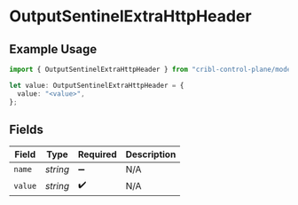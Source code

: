 # OutputSentinelExtraHttpHeader

## Example Usage

```typescript
import { OutputSentinelExtraHttpHeader } from "cribl-control-plane/models";

let value: OutputSentinelExtraHttpHeader = {
  value: "<value>",
};
```

## Fields

| Field              | Type               | Required           | Description        |
| ------------------ | ------------------ | ------------------ | ------------------ |
| `name`             | *string*           | :heavy_minus_sign: | N/A                |
| `value`            | *string*           | :heavy_check_mark: | N/A                |